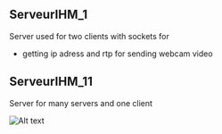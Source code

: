 ServeurIHM_1 
--------------------------
Server used for two clients with sockets for 
 * getting ip adress and rtp for sending webcam video


ServeurIHM_11
-----------------------------------
Server for many servers and one client


![Alt text](relative/path/to/img.jpg?raw=true "Title")
